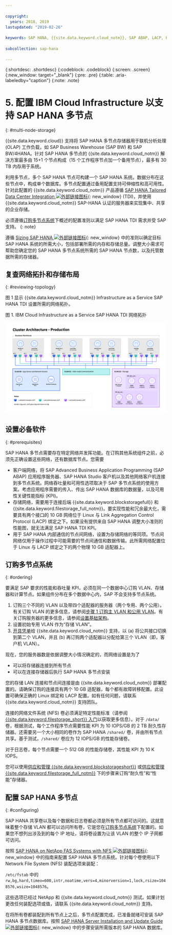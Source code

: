 ```yaml
---

copyright:
  years: 2018, 2019
lastupdated: "2019-02-26"

keywords: SAP HANA, {{site.data.keyword.cloud_notm}}, SAP ABAP, LACP, KPIs,VLANs

subcollection: sap-hana

---
```


{:shortdesc: .shortdesc}
{:codeblock: .codeblock}
{:screen: .screen}
{:new_window: target="_blank"}
{:pre: .pre}
{:table: .aria-labeledby="caption"}
{:note: .note}

# 5. 配置 IBM Cloud Infrastructure 以支持 SAP HANA 多节点
{: #multi-node-storage}

{{site.data.keyword.cloud}} 支持将 SAP HANA 多节点存储器用于联机分析处理 (OLAP) 工作负载，如 SAP Business Warehouse (SAP BW) 和 SAP BW/4HANA。针对 SAP HANA 多节点的 {{site.data.keyword.cloud_notm}} 解决方案最多由 15+1 个节点构成（15 个工作程序节点加一个备用节点），最多有 30 TB 内存用于系统。

利用多节点，多个 SAP HANA 节点可构建一个 SAP HANA 系统。数据分布在这些节点中，构成单个数据库。多节点配置通过备用配置支持可伸缩性和高可用性。针对此配置的 {{site.data.keyword.cloud_notm}} 产品遵循 [SAP HANA Tailored Data Center Integration ![外部链接图标](../../icons/launch-glyph.svg "外部链接图标")](https://blogs.saphana.com/2015/02/18/sap-hana-tailored-data-center-integration-tdi-overview/){: new_window} (TDI)，并使用 {{site.data.keyword.cloud_notm}} SAP-HANA 认证的服务器来实现集中、共享的企业存储。

必须遵循[订购多节点系统](#ordering)下概述的配置准则以满足 SAP HANA TDI 需求并受 SAP 支持。
{: note}

遵循 [Sizing SAP HANA ![外部链接图标](../../icons/launch-glyph.svg "外部链接图标")](https://help.sap.com/viewer/eb3777d5495d46c5b2fa773206bbfb46/2.0.00/en-US/d4a122a7bb57101493e3f5ca08e6b039.html){: new_window} 中的准则以确定目标 SAP HANA 系统的所需大小，包括部署所需的内存和存储总量。调整大小需求可帮助您确定您的 SAP HANA 多节点系统所需的 SAP HANA 节点数，以及托管数据所需的存储器。

## 复查网络拓扑和存储布局
{: #reviewing-topology}

图 1 显示 {{site.data.keyword.cloud_notm}} Infrastructure as a Service SAP HANA TDI 设置所需的网络拓扑。

图 1. IBM Cloud Infrastructure as a Service SAP HANA TDI 网络拓扑

![图 1. IBM Cloud Infrastructure as a Service SAP HANA TDI 网络拓扑](/images/SAP-BW.png "IBM Cloud Infrastructure as a Service SAP HANA TDI 网络拓扑")

## 设置必备软件
{: #prerequisites}

SAP HANA 多节点需要存在特定网络并发挥功能。在订购其他系统组件之前，必须先正确设置这些网络，还有数据库节点。您需要
* 客户端网络，将 SAP Advanced Business Application Programming (SAP ABAP) 应用程序服务器、SAP HANA Studio 客户机以及其他网络客户机连接到多节点系统。网络吞吐量和可用性选项取决于 SAP 多节点系统的使用方案。考虑应用程序需要的传入、传出 SAP HANA 数据库的数据量，以及可用性关键性能指标 (KPI)。
* 存储网络，需要用于连接后端 {{site.data.keyword.blockstoragefull}} 和 {{site.data.keyword.filestorage_full_notm}}。要实现性能和冗余最大化，需要具有两个接口的 10 GB 网络位于 Linux 与 Link Aggregation Control Protocol (LACP) 绑定之下。如果没有提供来自 SAP HANA 调整大小准则的性能图，就无法满足 SAP HANA TDI KPI。
* 用于 SAP HANA 内部通信的节点间网络，设置为存储网络的等同项。节点间网络仅用于操作过程中可能需要的节点间通信和数据传输。此所需网络配置位于 Linux 与 LACP 绑定之下的两个物理 10 GB 适配器上。

## 订购多节点系统
{: #ordering}

要满足 SAP 要求的性能和吞吐量 KPI，必须在同一个数据中心订购 VLAN、存储器和计算节点。如果组件分布在多个数据中心内，SAP 不会支持多节点系统。

1. 订购三个不同的 VLAN 以及带四个适配器的服务器（两个专用、两个公用）。有关订购 VLAN 的更多信息，请参阅[步骤 1 订购主 VLAN 和公用 VLAN](/docs/infrastructure/virtualization?topic=Virtualization-advanced-single-site-vmware-reference-architecture#step-1-ordering-primary-public-and-private-vlans)。有关订购服务器的更多信息，请参阅[设置基础架构](/docs/infrastructure/sap-hana?topic=sap-hana-set_up_infrastructure#set_up_infrastructure#set_up_infrastructure)。
2. 设置初始专用 VLAN 作为“存储 VLAN”。
3. [开具凭单](/docs/get-support?topic=get-support-open-case#open-case)给 {{site.data.keyword.cloud_notm}} 支持，以 (a) 将公共接口切换到第二个 VLAN，并且 (b) 再订购两个适配器以分配给第三个 VLAN（即，客户机 VLAN）。

现在，您的服务器数是依据调整大小情况确定的，而网络设置是为了
* 可以将存储器连接到所有节点
* 可以在连接存储器后执行 SAP HANA 多节点安装

您的存储 LAN 连接和节点间连接是由 {{site.data.keyword.cloud_notm}} 部署配置的。请确保订购的连接具有两个 10 GB 适配器，每个都有故障转移配置。此设置可确保正确的 Linux 绑定和 LACP 配置。如有任何问题，请联系 {{site.data.keyword.cloud_notm}} 支持团队。

连接的网络文件系统 (NFS) 卷必须满足特定性能标准（请参阅[{{site.data.keyword.filestorage_short}} 入门](/docs/infrastructure/FileStorage?topic=FileStorage-getting-started#getting-started)以获取更多信息）。对于 `/data/` 卷，根据测试，每个工作程序节点需要性能 KPI 为 10 IOPS/GB 的 2 TB 耐久性存储器。还需要另一个大小相同的卷作为 SAP HANA `/shared/` 卷，并由所有节点共享。基于测试，`/shared/` 卷应为 12 IOPS/GB 的性能存储卷。

对于日志卷，每个节点需要一个 512 GB 的性能存储卷，其性能 KPI 为 10 K IOPS。

您可以使用[供应和管理 {{site.data.keyword.blockstorageshort}}](/docs/infrastructure/BlockStorage?topic=BlockStorage-getting-started#getting-started) 或[供应和管理 {{site.data.keyword.filestorage_full_notm}}](/docs/infrastructure/FileStorage?topic=FileStorage-orderingConsole#orderingConsole) 下的步骤来订购“耐久性”和“性能”存储器。

## 配置 SAP HANA 多节点
{: #configuring}

SAP HANA 共享卷以及每个数据和日志卷都必须是所有节点都可访问的。这就意味着整个存储 VLAN 都可以访问所有卷，它是您在[订购多节点系统](#ordering)下配置的。如果您不想列出涉及到的每个 IP 地址，请将卷设置为让该 VLAN 的整个 IP 子网都可访问。

按照 [SAP HANA on NetApp FAS Systems with NFS ![外部链接图标](../../icons/launch-glyph.svg "外部链接图标")](https://www.netapp.com/us/media/tr-4290.pdf){: new_window} 中的指南来配置 SAP HANA 多节点系统。针对每个卷使用以下 Network File System (NFS) 装配选项来装配：

`/etc/fstab` 中的 `rw,bg,hard,timeo=600,intr,noatime,vers=4,minorversion=1,lock,rsize=1048576,wsize=1048576`。

这些选项已经过 NetApp 和 {{site.data.keyword.cloud_notm}} 测试。如果计划更改任何装配选项或值，请联系 {{site.data.keyword.cloud_notm}} 支持。

在将所有卷都装配到所有节点上之后，多节点配置完成，已准备就绪可安装 SAP HANA 多节点数据库。按照  [SAP HANA Server Installation and Update Guide ![外部链接图标](../../icons/launch-glyph.svg "外部链接图标")](https://help.sap.com/viewer/2c1988d620e04368aa4103bf26f17727/2.0.03/en-US){: new_window} 中的步骤安装所需版本的 SAP HANA 数据库。
